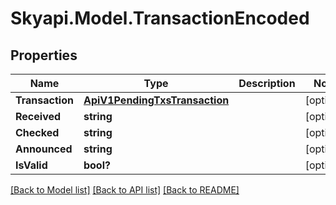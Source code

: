 
# Skyapi.Model.TransactionEncoded

## Properties

Name | Type | Description | Notes
------------ | ------------- | ------------- | -------------
**Transaction** | [**ApiV1PendingTxsTransaction**](ApiV1PendingTxsTransaction.md) |  | [optional] 
**Received** | **string** |  | [optional] 
**Checked** | **string** |  | [optional] 
**Announced** | **string** |  | [optional] 
**IsValid** | **bool?** |  | [optional] 

[[Back to Model list]](../README.md#documentation-for-models)
[[Back to API list]](../README.md#documentation-for-api-endpoints)
[[Back to README]](../README.md)

